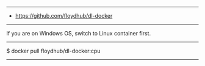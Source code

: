 ***
* https://github.com/floydhub/dl-docker
***
If you are on Windows OS, switch to Linux container first.
***
$ docker pull floydhub/dl-docker:cpu
***